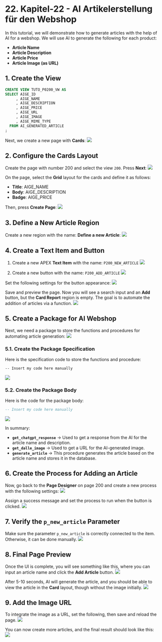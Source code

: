 # <a name="AI Integration"></a>22. Kapitel-22 - AI Artikelerstellung für den Webshop

In this tutorial, we will demonstrate how to generate articles with the help of AI for a webshop. We will use AI to generate the following for each product:

- **Article Name** 
- **Article Description** 
- **Article Price** 
- **Article Image (as URL)**

## 1. Create the View

```sql
CREATE VIEW TUTO_P0200_VW AS
SELECT AIGE_ID
     , AIGE_NAME
     , AIGE_DESCRIPTION
     , AIGE_PRICE
     , AIGE_URL
     , AIGE_IMAGE
     , AIGE_MIME_TYPE
  FROM AI_GENERATED_ARTICLE
;
```

Next, we create a new page with **Cards**:
![](../../assets/Kapitel-22/AI_01.jpg)

## 2. Configure the Cards Layout

Create the page with number 200 and select the view `200`. Press **Next**:
![](../../assets/Kapitel-22/AI_02.jpg)

On the page, select the **Grid** layout for the cards and define it as follows:
- **Title**: AIGE_NAME
- **Body**: AIGE_DESCRIPTION
- **Badge**: AIGE_PRICE

Then, press **Create Page**:
![](../../assets/Kapitel-22/AI_03.jpg)

## 3. Define a New Article Region

Create a new region with the name: **Define a new Article**:
![](../../assets/Kapitel-22/AI_04.jpg)

## 4. Create a Text Item and Button

1. Create a new APEX **Text Item** with the name: `P200_NEW_ARTICLE`
![](../../assets/Kapitel-22/AI_05.jpg)

2. Create a new button with the name: `P200_ADD_ARTICLE`
![](../../assets/Kapitel-22/AI_06.jpg)

Set the following settings for the button appearance:
![](../../assets/Kapitel-22/AI_07.jpg)

Save and preview the page. Now you will see a search input and an **Add** button, but the **Card Report** region is empty. The goal is to automate the addition of articles via a function.
![](../../assets/Kapitel-22/AI_08.jpg)

## 5. Create a Package for AI Webshop

Next, we need a package to store the functions and procedures for automating article generation:
![](../../assets/Kapitel-22/AI_09.jpg)

### 5.1. Create the Package Specification

Here is the specification code to store the functions and procedure:

```pascal
-- Insert my code here manually
```

![](../../assets/Kapitel-22/AI_11.jpg)

### 5.2. Create the Package Body

Here is the code for the package body:

```sql
-- Insert my code here manually
```

![](../../assets/Kapitel-22/AI_12.jpg)

In summary:
- **`get_chatgpt_response`** → Used to get a response from the AI for the article name and description.
- **`get_dalle_image`** → Used to get a URL for the AI-generated image.
- **`generate_article`** → This procedure generates the article based on the article name and stores it in the database.

## 6. Create the Process for Adding an Article

Now, go back to the **Page Designer** on page 200 and create a new process with the following settings:
![](../../assets/Kapitel-22/AI_13.jpg)

Assign a success message and set the process to run when the button is clicked.
![](../../assets/Kapitel-22/AI_14.jpg)

## 7. Verify the `p_new_article` Parameter

Make sure the parameter `p_new_article` is correctly connected to the item. Otherwise, it can be done manually.
![](../../assets/Kapitel-22/AI_15.jpg)

## 8. Final Page Preview

Once the UI is complete, you will see something like this, where you can input an article name and click the **Add Article** button.
![](../../assets/Kapitel-22/AI_16.jpg)

After 5-10 seconds, AI will generate the article, and you should be able to view the article in the **Card** layout, though without the image initially.
![](../../assets/Kapitel-22/AI_17.jpg)

## 9. Add the Image URL

To integrate the image as a URL, set the following, then save and reload the page.
![](../../assets/Kapitel-22/AI_18.jpg)

You can now create more articles, and the final result should look like this:
![](../../assets/Kapitel-22/AI_19.jpg)

